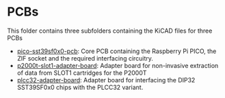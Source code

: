 # PCBs

This folder contains three subfolders containing the KiCAD files for three
PCBs

* [pico-sst39sf0x0-pcb](pico-sst39sf0x0-pcb): Core PCB containing the Raspberry
  Pi PICO, the ZIF socket and the required interfacing circuitry.
* [p2000t-slot1-adapter-board](p2000t-slot1-adapter-board): Adapter board for
  non-invasive extraction of data from SLOT1 cartridges for the P2000T
* [plcc32-adapter-board](plcc32-adapter-board): Adapter board for interfacing
  the DIP32 SST39SF0x0 chips with the PLCC32 variant.

